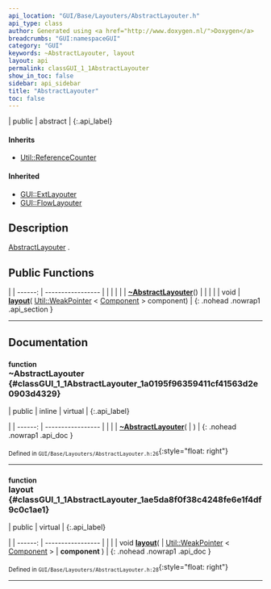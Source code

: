 ```yaml
---
api_location: "GUI/Base/Layouters/AbstractLayouter.h"
api_type: class
author: Generated using <a href="http://www.doxygen.nl/">Doxygen</a>
breadcrumbs: "GUI:namespaceGUI"
category: "GUI"
keywords: ~AbstractLayouter, layout
layout: api
permalink: classGUI_1_1AbstractLayouter
show_in_toc: false
sidebar: api_sidebar
title: "AbstractLayouter"
toc: false
---
```


| public | abstract |
{:.api_label}

#### Inherits

* [Util::ReferenceCounter](classUtil_1_1ReferenceCounter)


#### Inherited

* [GUI::ExtLayouter](classGUI_1_1ExtLayouter)
* [GUI::FlowLayouter](classGUI_1_1FlowLayouter)


## Description

[AbstractLayouter](classGUI_1_1AbstractLayouter) .



## Public Functions

|
| ------: | ----------------- |
|  | |
|  | **[~AbstractLayouter](#classGUI_1_1AbstractLayouter_1a0195f96359411cf41563d2e0903d4329)**() |
|  | |
| void | **[layout](#classGUI_1_1AbstractLayouter_1ae5da8f0f38c4248fe6e1f4df9c0c1ae1)**( [Util::WeakPointer](classUtil_1_1WeakPointer) < [Component](classGUI_1_1Component) > component) |
{: .nohead .nowrap1 .api_section }


-------------------------------------------------------------------

## Documentation

### <small>function</small><br/> ~AbstractLayouter {#classGUI_1_1AbstractLayouter_1a0195f96359411cf41563d2e0903d4329}

| public | inline | virtual |
{:.api_label}

|
| ------: | ----------------- |
|  |
|  **[~AbstractLayouter](#classGUI_1_1AbstractLayouter_1a0195f96359411cf41563d2e0903d4329)**( |  ) |
{: .nohead .nowrap1 .api_doc }





<sub>Defined in `GUI/Base/Layouters/AbstractLayouter.h:26`</sub>{:style="float: right"}

-------------------------------------------------------------------

### <small>function</small><br/> layout {#classGUI_1_1AbstractLayouter_1ae5da8f0f38c4248fe6e1f4df9c0c1ae1}

| public | virtual |
{:.api_label}

|
| ------: | ----------------- |
|  |
| void **[layout](#classGUI_1_1AbstractLayouter_1ae5da8f0f38c4248fe6e1f4df9c0c1ae1)**( |  [Util::WeakPointer](classUtil_1_1WeakPointer) < [Component](classGUI_1_1Component) > | **component** ) |
{: .nohead .nowrap1 .api_doc }





<sub>Defined in `GUI/Base/Layouters/AbstractLayouter.h:28`</sub>{:style="float: right"}

-------------------------------------------------------------------


